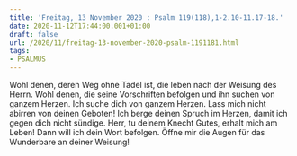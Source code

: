```yaml
---
title: 'Freitag, 13 November 2020 : Psalm 119(118),1-2.10-11.17-18.'
date: 2020-11-12T17:44:00.001+01:00
draft: false
url: /2020/11/freitag-13-november-2020-psalm-1191181.html
tags: 
- PSALMUS
---
```


Wohl denen, deren Weg ohne Tadel ist, die leben nach der Weisung des Herrn. Wohl denen, die seine Vorschriften befolgen und ihn suchen von ganzem Herzen. Ich suche dich von ganzem Herzen. Lass mich nicht abirren von deinen Geboten! Ich berge deinen Spruch im Herzen, damit ich gegen dich nicht sündige. Herr, tu deinem Knecht Gutes, erhalt mich am Leben! Dann will ich dein Wort befolgen. Öffne mir die Augen für das Wunderbare an deiner Weisung!